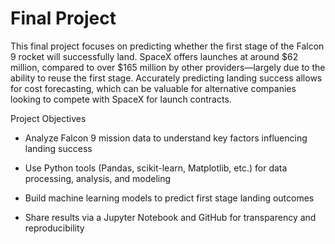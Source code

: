 # Final Project
This final project focuses on predicting whether the first stage of the Falcon 9 rocket will successfully land.
SpaceX offers launches at around $62 million, compared to over $165 million by other providers—largely due to the ability to reuse the first stage.
Accurately predicting landing success allows for cost forecasting, which can be valuable for alternative companies looking to compete with SpaceX for launch contracts.

Project Objectives
- Analyze Falcon 9 mission data to understand key factors influencing landing success

- Use Python tools (Pandas, scikit-learn, Matplotlib, etc.) for data processing, analysis, and modeling

- Build machine learning models to predict first stage landing outcomes

- Share results via a Jupyter Notebook and GitHub for transparency and reproducibility
